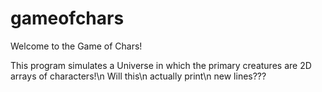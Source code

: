 # gameofchars

Welcome to the Game of Chars!

This program simulates a Universe in which the primary creatures are 2D arrays of characters!\n
Will this\n actually print\n new lines???

